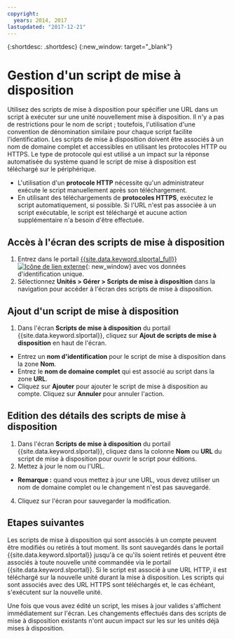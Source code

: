 ```yaml
---
copyright:
  years: 2014, 2017
lastupdated: "2017-12-21"
---
```


{:shortdesc: .shortdesc}
{:new_window: target="_blank"}

# Gestion d'un script de mise à disposition

Utilisez des scripts de mise à disposition pour spécifier une URL dans un script à exécuter sur une unité nouvellement mise à disposition. Il n'y a pas de restrictions pour le nom de script ; toutefois, l'utilisation d'une convention de dénomination similaire pour chaque script facilite l'identification. Les scripts de mise à disposition doivent être associés à un nom de domaine complet et accessibles en utilisant les protocoles HTTP ou HTTPS. Le type de protocole qui est utilisé a un impact sur la réponse automatisée du système quand le script de mise à disposition est téléchargé sur le périphérique.

* L'utilisation d'un **protocole HTTP** nécessite qu'un administrateur exécute le script manuellement après son téléchargement.
* En utilisant des téléchargements de **protocoles HTTPS**, exécutez le script automatiquement, si possible. Si l'URL n'est pas associée à un script exécutable, le script est téléchargé et aucune action supplémentaire n'a besoin d'être effectuée.

## Accès à l'écran des scripts de mise à disposition
1. Entrez dans le portail [{{site.data.keyword.slportal_full}} ![Icône de lien externe](../icons/launch-glyph.svg "Icône de lien externe")](https://control.softlayer.com/){: new_window} avec vos données d'identification unique.
2. Sélectionnez **Unités > Gérer > Scripts de mise à disposition** dans la navigation pour accéder à l'écran des scripts de mise à disposition.


## Ajout d'un script de mise à disposition

1. Dans l'écran **Scripts de mise à disposition** du portail {{site.data.keyword.slportal}}, cliquez sur **Ajout de scripts de mise à disposition** en haut de l'écran.
* Entrez un **nom d'identification** pour le script de mise à disposition dans la zone **Nom**.
* Entrez le **nom de domaine complet** qui est associé au script dans la zone **URL**.
* Cliquez sur **Ajouter** pour ajouter le script de mise à disposition au compte. Cliquez sur **Annuler** pour annuler l'action.

## Edition des détails des scripts de mise à disposition

1. Dans l'écran **Scripts de mise à disposition** du portail {{site.data.keyword.slportal}}, cliquez dans la colonne **Nom** ou **URL** du script de mise à disposition pour ouvrir le script pour éditions.
3. Mettez à jour le nom ou l'URL.
  * **Remarque :** quand vous mettez à jour une URL, vous devez utiliser un nom de domaine complet ou le changement n'est pas sauvegardé.
4. Cliquez sur l'écran pour sauvegarder la modification.

## Etapes suivantes

Les scripts de mise à disposition qui sont associés à un compte peuvent être modifiés ou retirés à tout moment. Ils sont sauvegardés dans le portail {{site.data.keyword.slportal}} jusqu'à ce qu'ils soient retirés et peuvent être associés à toute nouvelle unité commandée via le portail {{site.data.keyword.slportal}}. Si le script est associé à une URL HTTP, il est téléchargé sur la nouvelle unité durant la mise à disposition. Les scripts qui sont associés avec des URL HTTPS sont téléchargés et, le cas échéant, s'exécutent sur la nouvelle unité.

Une fois que vous avez édité un script, les mises à jour valides s'affichent immédiatement sur l'écran. Les changements effectués dans des scripts de mise à disposition existants n'ont aucun impact sur les sur les unités déjà mises à disposition.
